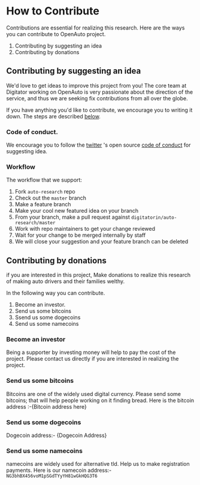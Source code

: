 # How to Contribute
Contributions are essential for realizing this research. Here are the ways you can contribute to OpenAuto project.
1. Contributing by suggesting an idea
2. Contributing by donations

## Contributing by suggesting an idea

We'd love to get ideas to improve this project from you! The core team at Digitator working on OpenAuto is very passionate about the direction of the service, and thus we are seeking fix contributions from all over the globe.

If you have anything you'd like to contribute, we encourage you to  writing it down. The steps are described [below](#Workflow).

### Code of conduct.

We encourage you to follow the [twitter](https://twitter.com)
's open source [code of conduct](https://engineering.twitter.com/opensource/code-of-conduct)
for suggesting idea.

### Workflow

The workflow that we support:

1.  Fork `auto-research` repo
2.  Check out the `master` branch
3.  Make a feature branch
4.  Make your cool new featured idea on your branch
6.  From your branch, make a pull request against `digitatorin/auto-research/master`
7.  Work with repo maintainers to get your change reviewed
8.  Wait for your change to be merged internally by staff
9.  We will close your suggestion and your feature branch can be deleted

## Contributing by donations

if you are interested in this project, Make donations to realize this research of making auto drivers and their families welthy.

In the following way you can contribute.
1. Become an investor.
2. Send us some bitcoins
3. Ssend us some dogecoins
4. Send us some namecoins

### Become an investor

Being a supporter by investing money will help to pay the cost of the project.
Please contact us directly if you are interested in realizing the project.

### Send us some bitcoins

Bitcoins are one of the widely used digital currency. 
Please send some bitcoins; that will help people working on it finding bread.
Here is the bitcoin address :-{Bitcoin address here}

### Send us some dogecoins

Dogecoin address:- {Dogecoin Address}

### Send us some namecoins

namecoins are widely used for alternative tld.
Help us to make registration payments.
Here is our namecoin address:-`NG3bhBX456voM1pSGdTYyYH81wGkHQG3T6`